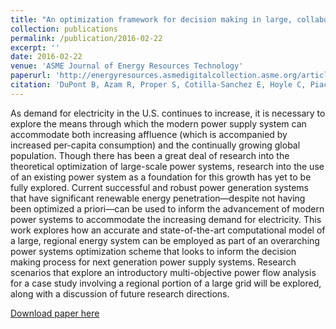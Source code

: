 ```yaml
---
title: "An optimization framework for decision making in large, collaborative energy supply systems"
collection: publications
permalink: /publication/2016-02-22
excerpt: ''
date: 2016-02-22
venue: 'ASME Journal of Energy Resources Technology'
paperurl: 'http://energyresources.asmedigitalcollection.asme.org/article.aspx?articleid=2484527'
citation: 'DuPont B, Azam R, Proper S, Cotilla-Sanchez E, Hoyle C, Piacenza J, Oryschchyn D, Zitney S, Bossart S. &quot;An optimization framework for decision making in large, collaborative energy supply systems.&quot; <i>ASME Journal of Energy Resources Technology</i>. 138(5):051601 (2016)'
---
```


As demand for electricity in the U.S. continues to increase, it is necessary to explore the means through which the modern power supply system can accommodate both increasing affluence (which is accompanied by increased per-capita consumption) and the continually growing global population. Though there has been a great deal of research into the theoretical optimization of large-scale power systems, research into the use of an existing power system as a foundation for this growth has yet to be fully explored. Current successful and robust power generation systems that have significant renewable energy penetration—despite not having been optimized a priori—can be used to inform the advancement of modern power systems to accommodate the increasing demand for electricity. This work explores how an accurate and state-of-the-art computational model of a large, regional energy system can be employed as part of an overarching power systems optimization scheme that looks to inform the decision making process for next generation power supply systems. Research scenarios that explore an introductory multi-objective power flow analysis for a case study involving a regional portion of a large grid will be explored, along with a discussion of future research directions.

[Download paper here](http://energyresources.asmedigitalcollection.asme.org/article.aspx?articleid=2484527)
